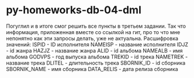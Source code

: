 # py-homeworks-db-04-dml
Погуглил и в итоге смог решить все пункты в третьем задании. Так что информация, приложенная вместе со ссылкой на гит, про то что мне непонятно как эти запросы делать, уже не актуальна.
Расшифровка значений:
ISPID - ID исполнителя
NAMEISP - название исполнителя
IDJZ - id жанра
HAZJZ - название жанра
ALID - id альбома
NAMEALB - имя альбома
GODVPS - год выпуска альбома
TREKID - id трека
NAMETREK - название трека
DLITEL - длительность трека
SBORNIK_ID - id сборника
SBORNIK_NAME - имя сборника
DATA_RELIS - дата релиза сборника